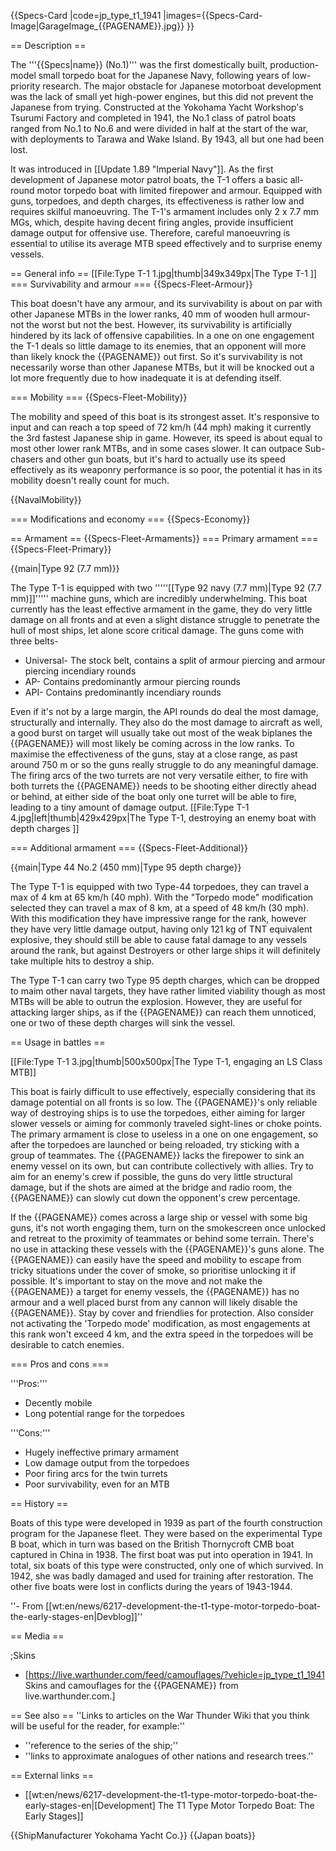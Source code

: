 {{Specs-Card
|code=jp_type_t1_1941
|images={{Specs-Card-Image|GarageImage_{{PAGENAME}}.jpg}}
}}

== Description ==
<!-- ''In the first part of the description, cover the history of the ship's creation and military application. In the second part, tell the reader about using this ship in the game. Add a screenshot: if a beginner player has a hard time remembering vehicles by name, a picture will help them identify the ship in question.'' -->
The '''{{Specs|name}} (No.1)''' was the first domestically built, production-model small torpedo boat for the Japanese Navy, following years of low-priority research. The major obstacle for Japanese motorboat development was the lack of small yet high-power engines, but this did not prevent the Japanese from trying. Constructed at the Yokohama Yacht Workshop's Tsurumi Factory and completed in 1941, the No.1 class of patrol boats ranged from No.1 to No.6 and were divided in half at the start of the war, with deployments to Tarawa and Wake Island. By 1943, all but one had been lost.

It was introduced in [[Update 1.89 "Imperial Navy"]]. As the first development of Japanese motor patrol boats, the T-1 offers a basic all-round motor torpedo boat with limited firepower and armour. Equipped with guns, torpedoes, and depth charges, its effectiveness is rather low and requires skilful manoeuvring. The T-1's armament includes only 2 x 7.7 mm MGs, which, despite having decent firing angles, provide insufficient damage output for offensive use. Therefore, careful manoeuvring is essential to utilise its average MTB speed effectively and to surprise enemy vessels.

== General info ==
[[File:Type T-1 1.jpg|thumb|349x349px|The Type T-1 ]]
=== Survivability and armour ===
{{Specs-Fleet-Armour}}
<!-- ''Talk about the vehicle's armour. Note the most well-defended and most vulnerable zones, e.g. the ammo magazine. Evaluate the composition of components and assemblies responsible for movement and manoeuvrability. Evaluate the survivability of the primary and secondary armaments separately. Don't forget to mention the size of the crew, which plays an important role in fleet mechanics. Save tips on preserving survivability for the "Usage in battles" section. If necessary, use a graphical template to show the most well-protected or most vulnerable points in the armour.'' -->

This boat doesn't have any armour, and its survivability is about on par with other Japanese MTBs in the lower ranks, 40 mm of wooden hull armour- not the worst but not the best. However, its survivability is artificially hindered by its lack of offensive capabilities. In a one on one engagement the T-1 deals so little damage to its enemies, that an opponent will more than likely knock the {{PAGENAME}} out first. So it's survivability is not necessarily worse than other Japanese MTBs, but it will be knocked out a lot more frequently due to how inadequate it is at defending itself.

=== Mobility ===
{{Specs-Fleet-Mobility}}
<!-- ''Write about the ship's mobility. Evaluate its power and manoeuvrability, rudder rerouting speed, stopping speed at full tilt, with its maximum forward and reverse speed.'' -->

The mobility and speed of this boat is its strongest asset. It's responsive to input and can reach a top speed of 72 km/h (44 mph) making it currently the 3rd fastest Japanese ship in game. However, its speed is about equal to most other lower rank MTBs, and in some cases slower. It can outpace Sub-chasers and other gun boats, but it's hard to actually use its speed effectively as its weaponry performance is so poor, the potential it has in its mobility doesn't really count for much.

{{NavalMobility}}

=== Modifications and economy ===
{{Specs-Economy}}

== Armament ==
{{Specs-Fleet-Armaments}}
=== Primary armament ===
{{Specs-Fleet-Primary}}
<!-- ''Provide information about the characteristics of the primary armament. Evaluate their efficacy in battle based on their reload speed, ballistics and the capacity of their shells. Add a link to the main article about the weapon: <code><nowiki>{{main|Weapon name (calibre)}}</nowiki></code>. Broadly describe the ammunition available for the primary armament, and provide recommendations on how to use it and which ammunition to choose.'' -->
{{main|Type 92 (7.7 mm)}}

The Type T-1 is equipped with two '''''[[Type 92 navy (7.7 mm)|Type 92 (7.7 mm)]]''''' machine guns, which are incredibly underwhelming. This boat currently has the least effective armament in the game, they do very little damage on all fronts and at even a slight distance struggle to penetrate the hull of most ships, let alone score critical damage. The guns come with three belts-

* Universal- The stock belt, contains a split of armour piercing and armour piercing incendiary rounds
* AP- Contains predominantly armour piercing rounds
* API- Contains predominantly incendiary rounds

Even if it's not by a large margin, the API rounds do deal the most damage, structurally and internally. They also do the most damage to aircraft as well, a good burst on target will usually take out most of the weak biplanes the {{PAGENAME}} will most likely be coming across in the low ranks. To maximise the effectiveness of the guns, stay at a close range, as past around 750 m or so the guns really struggle to do any meaningful damage. The firing arcs of the two turrets are not very versatile either, to fire with both turrets the {{PAGENAME}} needs to be shooting either directly ahead or behind, at either side of the boat only one turret will be able to fire, leading to a tiny amount of damage output.
[[File:Type T-1 4.jpg|left|thumb|429x429px|The Type T-1, destroying an enemy boat with depth charges ]]

=== Additional armament ===
{{Specs-Fleet-Additional}}
<!-- ''Describe the available additional armaments of the ship: depth charges, mines, torpedoes. Talk about their positions, available ammunition and launch features such as dead zones of torpedoes. If there is no additional armament, remove this section.'' -->
{{main|Type 44 No.2 (450 mm)|Type 95 depth charge}}

The Type T-1 is equipped with two Type-44 torpedoes, they can travel a max of 4 km at 65 km/h (40 mph). With the "Torpedo mode" modification selected they can travel a max of 8 km, at a speed of 48 km/h (30 mph). With this modification they have impressive range for the rank, however they have very little damage output, having only 121 kg of TNT equivalent explosive, they should still be able to cause fatal damage to any vessels around the rank, but against Destroyers or other large ships it will definitely take multiple hits to destroy a ship.

The Type T-1 can carry two Type 95 depth charges, which can be dropped to maim other naval targets, they have rather limited viability though as most MTBs will be able to outrun the explosion. However, they are useful for attacking larger ships, as if the {{PAGENAME}} can reach them unnoticed, one or two of these depth charges will sink the vessel.

== Usage in battles ==
<!-- ''Describe the technique of using this ship, the characteristics of her use in a team and tips on strategy. Abstain from writing an entire guide – don't try to provide a single point of view, but give the reader food for thought. Talk about the most dangerous opponents for this vehicle and provide recommendations on fighting them. If necessary, note the specifics of playing with this vehicle in various modes (AB, RB, SB).'' -->
[[File:Type T-1 3.jpg|thumb|500x500px|The Type T-1, engaging an LS Class MTB]]

This boat is fairly difficult to use effectively, especially considering that its damage potential on all fronts is so low. The {{PAGENAME}}'s only reliable way of destroying ships is to use the torpedoes, either aiming for larger slower vessels or aiming for commonly traveled sight-lines or choke points. The primary armament is close to useless in a one on one engagement, so after the torpedoes are launched or being reloaded, try sticking with a group of teammates. The {{PAGENAME}} lacks the firepower to sink an enemy vessel on its own, but can contribute collectively with allies. Try to aim for an enemy's crew if possible, the guns do very little structural damage, but if the shots are aimed at the bridge and radio room, the {{PAGENAME}} can slowly cut down the opponent's crew percentage.

If the {{PAGENAME}} comes across a large ship or vessel with some big guns, it's not worth engaging them, turn on the smokescreen once unlocked and retreat to the proximity of teammates or behind some terrain. There's no use in attacking these vessels with the {{PAGENAME}}'s guns alone. The {{PAGENAME}} can easily have the speed and mobility to escape from tricky situations under the cover of smoke, so prioritise unlocking it if possible. It's important to stay on the move and not make the {{PAGENAME}} a target for enemy vessels, the {{PAGENAME}} has no armour and a well placed burst from any cannon will likely disable the {{PAGENAME}}. Stay by cover and friendlies for protection. Also consider not activating the 'Torpedo mode' modification, as most engagements at this rank won't exceed 4 km, and the extra speed in the torpedoes will be desirable to catch enemies.

=== Pros and cons ===
<!-- ''Summarise and briefly evaluate the vehicle in terms of its characteristics and combat effectiveness. Mark its pros and cons in the bulleted list. Try not to use more than 6 points for each of the characteristics. Avoid using categorical definitions such as "bad", "good" and the like - use substitutions with softer forms such as "inadequate" and "effective".'' -->

'''Pros:'''

* Decently mobile
* Long potential range for the torpedoes

'''Cons:'''

* Hugely ineffective primary armament
* Low damage output from the torpedoes
* Poor firing arcs for the twin turrets
* Poor survivability, even for an MTB

== History ==
<!-- ''Describe the history of the creation and combat usage of the ship in more detail than in the introduction. If the historical reference turns out to be too long, take it to a separate article, taking a link to the article about the ship and adding a block "/History" (example: <nowiki>https://wiki.warthunder.com/(Ship-name)/History</nowiki>) and add a link to it here using the <code>main</code> template. Be sure to reference text and sources by using <code><nowiki><ref></ref></nowiki></code>, as well as adding them at the end of the article with <code><nowiki><references /></nowiki></code>. This section may also include the ship's dev blog entry (if applicable) and the in-game encyclopedia description (under <code><nowiki>=== In-game description ===</nowiki></code>, also if applicable).'' -->

Boats of this type were developed in 1939 as part of the fourth construction program for the Japanese fleet. They were based on the experimental Type B boat, which in turn was based on the British Thornycroft CMB boat captured in China in 1938. The first boat was put into operation in 1941. In total, six boats of this type were constructed, only one of which survived. In 1942, she was badly damaged and used for training after restoration. The other five boats were lost in conflicts during the years of 1943-1944.

''- From [[wt:en/news/6217-development-the-t1-type-motor-torpedo-boat-the-early-stages-en|Devblog]]''

== Media ==
<!-- ''Excellent additions to the article would be video guides, screenshots from the game, and photos.'' -->

;Skins

* [https://live.warthunder.com/feed/camouflages/?vehicle=jp_type_t1_1941 Skins and camouflages for the {{PAGENAME}} from live.warthunder.com.]

== See also ==
''Links to articles on the War Thunder Wiki that you think will be useful for the reader, for example:''

* ''reference to the series of the ship;''
* ''links to approximate analogues of other nations and research trees.''

== External links ==
<!-- ''Paste links to sources and external resources, such as:''
* ''topic on the official game forum;''
* ''other literature.'' -->

* [[wt:en/news/6217-development-the-t1-type-motor-torpedo-boat-the-early-stages-en|[Development] The T1 Type Motor Torpedo Boat: The Early Stages]]

{{ShipManufacturer Yokohama Yacht Co.}}
{{Japan boats}}